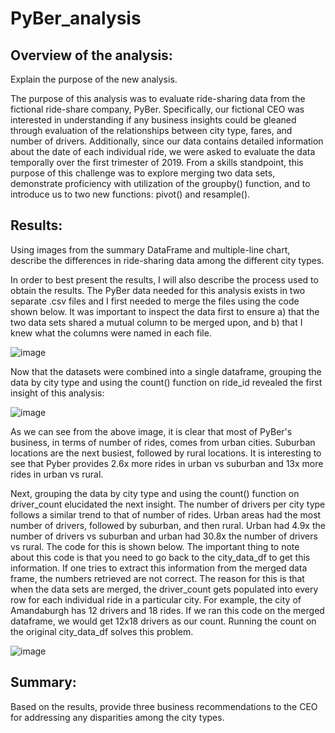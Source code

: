 # PyBer_analysis



## Overview of the analysis: 

Explain the purpose of the new analysis.

The purpose of this analysis was to evaluate ride-sharing data from the fictional ride-share company, PyBer.  Specifically, our fictional CEO was interested in understanding if any business insights could be gleaned through evaluation of the relationships between city type, fares, and number of drivers.  Additionally, since our data contains detailed information about the date of each individual ride, we were asked to evaluate the data temporally over the first trimester of 2019.  From a skills standpoint, this purpose of this challenge was to explore merging two data sets, demonstrate proficiency with utilization of the groupby() function, and to introduce us to two new functions: pivot() and resample(). 

## Results: 
Using images from the summary DataFrame and multiple-line chart, describe the differences in ride-sharing data among the different city types.


In order to best present the results, I will also describe the process used to obtain the results.  The PyBer data needed for this analysis exists in two separate .csv files and I first needed to merge the files using the code shown below.  It was important to inspect the data first to ensure a) that the two data sets shared a mutual column to be merged upon, and b) that I knew what the columns were named in each file.

![image](https://user-images.githubusercontent.com/90977689/138496682-98ac7b6a-94b6-4f4e-8ca4-e113f2dc41da.png)

Now that the datasets were combined into a single dataframe, grouping the data by city type and using the count() function on ride_id revealed the first insight of this analysis:

![image](https://user-images.githubusercontent.com/90977689/138497015-6140ca34-afde-4cc3-af66-fb77a5ff874b.png)


As we can see from the above image, it is clear that most of PyBer's business, in terms of number of rides, comes from urban cities.  Suburban locations are the next busiest, followed by rural locations.  It is interesting to see that Pyber provides 2.6x more rides in urban vs suburban and 13x more rides in urban vs rural.  

Next, grouping the data by city type and using the count() function on driver_count elucidated the next insight.  The number of drivers per city type follows a similar trend to that of number of rides.  Urban areas had the most number of drivers, followed by suburban, and then rural.  Urban had 4.9x the number of drivers vs suburban and urban had 30.8x the number of drivers vs rural. The code for this is shown below.  The important thing to note about this code is that you need to go back to the city_data_df to get this information.  If one tries to extract this information from the merged data frame, the numbers retrieved are not correct.  The reason for this is that when the data sets are merged, the driver_count gets populated into every row for each individual ride in a particular city.  For example, the city of Amandaburgh has 12 drivers and 18 rides.  If we ran this code on the merged dataframe, we would get 12x18 drivers as our count.  Running the count on the original city_data_df solves this problem.

![image](https://user-images.githubusercontent.com/90977689/138514758-a1888676-d66d-46d0-85bd-972e990d4e1a.png)



## Summary: 
Based on the results, provide three business recommendations to the CEO for addressing any disparities among the city types.
